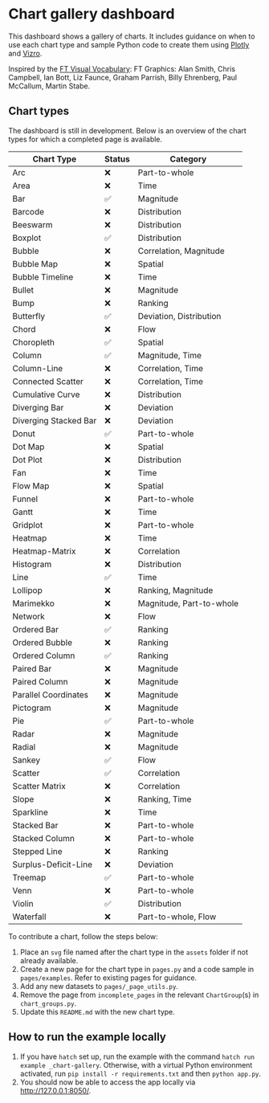 # Chart gallery dashboard

This dashboard shows a gallery of charts. It includes guidance on when to use each chart type and sample Python code
to create them using [Plotly](https://plotly.com/python/) and [Vizro](https://vizro.mckinsey.com/).

Inspired by the [FT Visual Vocabulary](https://github.com/Financial-Times/chart-doctor/blob/main/visual-vocabulary/README.md):
FT Graphics: Alan Smith, Chris Campbell, Ian Bott, Liz Faunce, Graham Parrish, Billy Ehrenberg, Paul McCallum, Martin Stabe.

## Chart types

The dashboard is still in development. Below is an overview of the chart types for which a completed page is available.

| Chart Type            | Status | Category                 |
|-----------------------| ------ |--------------------------|
| Arc                   | ❌     | Part-to-whole            |
| Area                  | ❌     | Time                     |
| Bar                   | ✅     | Magnitude                |
| Barcode               | ❌     | Distribution             |
| Beeswarm              | ❌     | Distribution             |
| Boxplot               | ✅     | Distribution             |
| Bubble                | ❌     | Correlation, Magnitude   |
| Bubble Map            | ❌     | Spatial                  |
| Bubble Timeline       | ❌     | Time                     |
| Bullet                | ❌     | Magnitude                |
| Bump                  | ❌     | Ranking                  |
| Butterfly             | ✅     | Deviation, Distribution  |
| Chord                 | ❌     | Flow                     |
| Choropleth            | ✅     | Spatial                  |
| Column                | ✅     | Magnitude, Time          |
| Column-Line           | ❌     | Correlation, Time        |
| Connected Scatter     | ❌     | Correlation, Time        |
| Cumulative Curve      | ❌     | Distribution             |
| Diverging Bar         | ❌     | Deviation                |
| Diverging Stacked Bar | ❌     | Deviation                |
| Donut                 | ✅     | Part-to-whole            |
| Dot Map               | ❌     | Spatial                  |
| Dot Plot              | ❌     | Distribution             |
| Fan                   | ❌     | Time                     |
| Flow Map              | ❌     | Spatial                  |
| Funnel                | ❌     | Part-to-whole            |
| Gantt                 | ❌     | Time                     |
| Gridplot              | ❌     | Part-to-whole            |
| Heatmap               | ❌     | Time                     |
| Heatmap-Matrix        | ❌     | Correlation              |
| Histogram             | ❌     | Distribution             |
| Line                  | ✅     | Time                     |
| Lollipop              | ❌     | Ranking, Magnitude       |
| Marimekko             | ❌     | Magnitude, Part-to-whole |
| Network               | ❌     | Flow                     |
| Ordered Bar           | ✅     | Ranking                  |
| Ordered Bubble        | ❌     | Ranking                  |
| Ordered Column        | ✅     | Ranking                  |
| Paired Bar            | ❌     | Magnitude                |
| Paired Column         | ❌     | Magnitude                |
| Parallel Coordinates  | ❌     | Magnitude                |
| Pictogram             | ❌     | Magnitude                |
| Pie                   | ✅     | Part-to-whole            |
| Radar                 | ❌     | Magnitude                |
| Radial                | ❌     | Magnitude                |
| Sankey                | ✅     | Flow                     |
| Scatter               | ✅     | Correlation              |
| Scatter Matrix        | ❌     | Correlation              |
| Slope                 | ❌     | Ranking, Time            |
| Sparkline             | ❌     | Time                     |
| Stacked Bar           | ❌     | Part-to-whole            |
| Stacked Column        | ❌     | Part-to-whole            |
| Stepped Line          | ❌     | Ranking                  |
| Surplus-Deficit-Line  | ❌     | Deviation                |
| Treemap               | ✅     | Part-to-whole            |
| Venn                  | ❌     | Part-to-whole            |
| Violin                | ✅     | Distribution             |
| Waterfall             | ❌     | Part-to-whole, Flow      |

To contribute a chart, follow the steps below:

1. Place an `svg` file named after the chart type in the `assets` folder if not already available.
2. Create a new page for the chart type in `pages.py` and a code sample in `pages/examples`. Refer to existing pages for guidance.
3. Add any new datasets to `pages/_page_utils.py`.
4. Remove the page from `incomplete_pages` in the relevant `ChartGroup`(s) in `chart_groups.py`.
5. Update this `README.md` with the new chart type.

## How to run the example locally

1. If you have `hatch` set up, run the example with the command `hatch run example _chart-gallery`.
   Otherwise, with a virtual Python environment activated, run `pip install -r requirements.txt` and then `python app.py`.
2. You should now be able to access the app locally via http://127.0.0.1:8050/.
